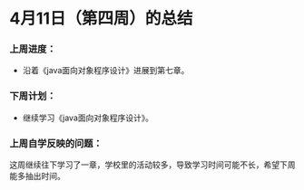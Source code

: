 #     4月11日（第四周）的总结

### 上周进度：

- 沿着《java面向对象程序设计》进展到第七章。

### 下周计划：

- 继续学习《java面向对象程序设计》。

### 上周自学反映的问题：

这周继续往下学习了一章，学校里的活动较多，导致学习时间可能不长，希望下周能多抽出时间。